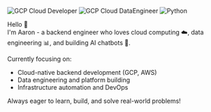 ![GCP Cloud Developer](https://img.shields.io/badge/Google%20Cloud-Professional%20Cloud%20Developer-blue)
![GCP Cloud DataEngineer](https://img.shields.io/badge/Google%20Cloud-Professional%20Cloud%20DataEngineer-blue)
![Python](https://img.shields.io/badge/Python-3776AB?logo=python&logoColor=white)

Hello 👋  
I'm Aaron - a backend engineer who loves cloud computing ☁️, data engineering 📊, and building AI chatbots 🤖.

Currently focusing on:
- Cloud-native backend development (GCP, AWS)
- Data engineering and platform building
- Infrastructure automation and DevOps

Always eager to learn, build, and solve real-world problems!

<!--
**Aaronwang1013/Aaronwang1013** is a ✨ _special_ ✨ repository because its `README.md` (this file) appears on your GitHub profile.

Here are some ideas to get you started:

- 🔭 I’m currently working on ...
- 🌱 I’m currently learning ...
- 👯 I’m looking to collaborate on ...
- 🤔 I’m looking for help with ...
- 💬 Ask me about ...
- 📫 How to reach me: ...
- 😄 Pronouns: ...
- ⚡ Fun fact: ...
-->



